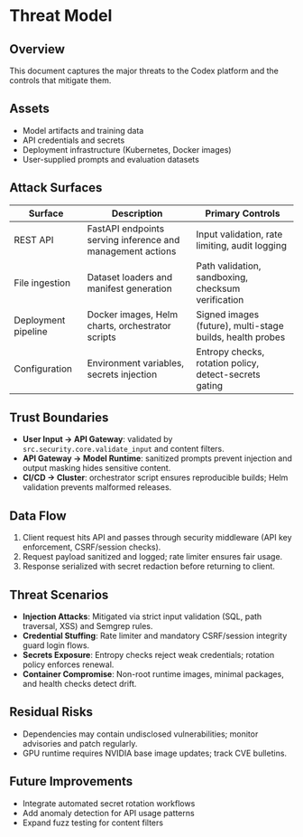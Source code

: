 # Threat Model

## Overview
This document captures the major threats to the Codex platform and the controls that mitigate them.

## Assets
- Model artifacts and training data
- API credentials and secrets
- Deployment infrastructure (Kubernetes, Docker images)
- User-supplied prompts and evaluation datasets

## Attack Surfaces
| Surface | Description | Primary Controls |
|---------|-------------|------------------|
| REST API | FastAPI endpoints serving inference and management actions | Input validation, rate limiting, audit logging |
| File ingestion | Dataset loaders and manifest generation | Path validation, sandboxing, checksum verification |
| Deployment pipeline | Docker images, Helm charts, orchestrator scripts | Signed images (future), multi-stage builds, health probes |
| Configuration | Environment variables, secrets injection | Entropy checks, rotation policy, detect-secrets gating |

## Trust Boundaries
- **User Input → API Gateway**: validated by `src.security.core.validate_input` and content filters.
- **API Gateway → Model Runtime**: sanitized prompts prevent injection and output masking hides sensitive content.
- **CI/CD → Cluster**: orchestrator script ensures reproducible builds; Helm validation prevents malformed releases.

## Data Flow
1. Client request hits API and passes through security middleware (API key enforcement, CSRF/session checks).
2. Request payload sanitized and logged; rate limiter ensures fair usage.
3. Response serialized with secret redaction before returning to client.

## Threat Scenarios
- **Injection Attacks**: Mitigated via strict input validation (SQL, path traversal, XSS) and Semgrep rules.
- **Credential Stuffing**: Rate limiter and mandatory CSRF/session integrity guard login flows.
- **Secrets Exposure**: Entropy checks reject weak credentials; rotation policy enforces renewal.
- **Container Compromise**: Non-root runtime images, minimal packages, and health checks detect drift.

## Residual Risks
- Dependencies may contain undisclosed vulnerabilities; monitor advisories and patch regularly.
- GPU runtime requires NVIDIA base image updates; track CVE bulletins.

## Future Improvements
- Integrate automated secret rotation workflows
- Add anomaly detection for API usage patterns
- Expand fuzz testing for content filters
